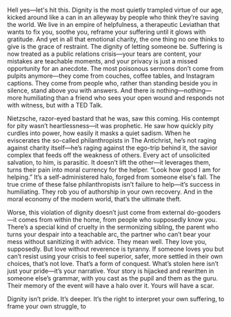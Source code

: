 Hell yes—let's hit this. Dignity is the most quietly trampled virtue of our age, kicked around like a can in an alleyway by people who think they’re saving the world. We live in an empire of helpfulness, a therapeutic Leviathan that wants to fix you, soothe you, reframe your suffering until it glows with gratitude. And yet in all that emotional charity, the one thing no one thinks to give is the grace of restraint. The dignity of letting someone be. Suffering is now treated as a public relations crisis—your tears are content, your mistakes are teachable moments, and your privacy is just a missed opportunity for an anecdote. The most poisonous sermons don’t come from pulpits anymore—they come from couches, coffee tables, and Instagram captions. They come from people who, rather than standing beside you in silence, stand above you with answers. And there is nothing—nothing—more humiliating than a friend who sees your open wound and responds not with witness, but with a TED Talk.

Nietzsche, razor-eyed bastard that he was, saw this coming. His contempt for pity wasn’t heartlessness—it was prophetic. He saw how quickly pity curdles into power, how easily it masks a quiet sadism. When he eviscerates the so-called philanthropists in The Antichrist, he’s not raging against charity itself—he’s raging against the ego-trip behind it, the savior complex that feeds off the weakness of others. Every act of unsolicited salvation, to him, is parasitic. It doesn’t lift the other—it leverages them, turns their pain into moral currency for the helper. “Look how good I am for helping.” It’s a self-administered halo, forged from someone else's fall. The true crime of these false philanthropists isn’t failure to help—it’s success in humiliating. They rob you of authorship in your own recovery. And in the moral economy of the modern world, that’s the ultimate theft.

Worse, this violation of dignity doesn’t just come from external do-gooders—it comes from within the home, from people who supposedly know you. There’s a special kind of cruelty in the sermonizing sibling, the parent who turns your despair into a teachable arc, the partner who can’t bear your mess without sanitizing it with advice. They mean well. They love you, supposedly. But love without reverence is tyranny. If someone loves you but can’t resist using your crisis to feel superior, safer, more settled in their own choices, that’s not love. That’s a form of conquest. What’s stolen here isn’t just your pride—it’s your narrative. Your story is hijacked and rewritten in someone else’s grammar, with you cast as the pupil and them as the guru. Their memory of the event will have a halo over it. Yours will have a scar.

Dignity isn’t pride. It’s deeper. It’s the right to interpret your own suffering, to frame your own struggle, to